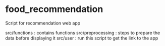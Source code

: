 # food_recommendation

Script for recommendation web app

src/functions : contains functions
src/preprocessing : steps to prepare the data before displaying it
src/user : run this script to get the link to the app 
